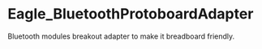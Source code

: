 # Eagle_BluetoothProtoboardAdapter
Bluetooth modules breakout adapter to make it breadboard friendly.
